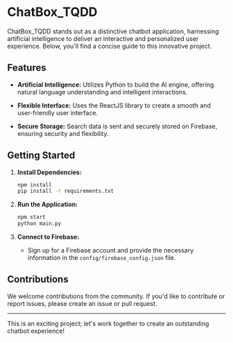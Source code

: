 # ChatBox_TQDD

ChatBox_TQDD stands out as a distinctive chatbot application, harnessing artificial intelligence to deliver an interactive and personalized user experience. Below, you'll find a concise guide to this innovative project.

## Features

- **Artificial Intelligence:** Utilizes Python to build the AI engine, offering natural language understanding and intelligent interactions.

- **Flexible Interface:** Uses the ReactJS library to create a smooth and user-friendly user interface.

- **Secure Storage:** Search data is sent and securely stored on Firebase, ensuring security and flexibility.

## Getting Started

1. **Install Dependencies:**
   ```bash
   npm install
   pip install -r requirements.txt
   ```

2. **Run the Application:**
   ```bash
   npm start
   python main.py
   ```

3. **Connect to Firebase:**
   - Sign up for a Firebase account and provide the necessary information in the `config/firebase_config.json` file.

## Contributions

We welcome contributions from the community. If you'd like to contribute or report issues, please create an issue or pull request.

---
This is an exciting project; let's work together to create an outstanding chatbot experience!